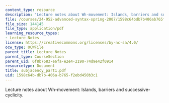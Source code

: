 ```yaml
---
content_type: resource
description: 'Lecture notes about Wh-movement: Islands, barriers and successive-cyclicity.'
file: /courses/24-952-advanced-syntax-spring-2007/1598c64bdb7b406ab765f2ebd450b3c1_subjacency_part1.pdf
file_size: 144145
file_type: application/pdf
learning_resource_types:
- Lecture Notes
license: https://creativecommons.org/licenses/by-nc-sa/4.0/
ocw_type: OCWFile
parent_title: Lecture Notes
parent_type: CourseSection
parent_uid: 6f8b7683-e6fa-e2e4-2190-74d9e42f0914
resourcetype: Document
title: subjacency_part1.pdf
uid: 1598c64b-db7b-406a-b765-f2ebd450b3c1
---
```

Lecture notes about Wh-movement: Islands, barriers and successive-cyclicity.